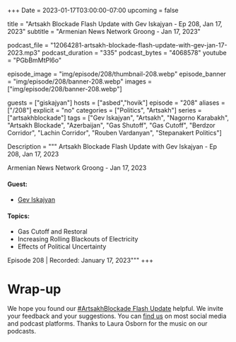 +++
Date = 2023-01-17T03:00:00-07:00
upcoming = false

title = "Artsakh Blockade Flash Update with Gev Iskajyan - Ep 208, Jan 17, 2023"
subtitle = "Armenian News Network Groong - Jan 17, 2023"

podcast_file = "12064281-artsakh-blockade-flash-update-with-gev-jan-17-2023.mp3"
podcast_duration = "335"
podcast_bytes = "4068578"
youtube = "PGbBmMtPl6o"

episode_image = "img/episode/208/thumbnail-208.webp"
episode_banner = "img/episode/208/banner-208.webp"
images = ["img/episode/208/banner-208.webp"]

guests = ["giskajyan"]
hosts = ["asbed","hovik"]
episode = "208"
aliases = ["/208"]
explicit = "no"
categories = ["Politics", "Artsakh"]
series = ["artsakhblockade"]
tags = ["Gev Iskajyan", "Artsakh", "Nagorno Karabakh", "Artsakh Blockade", "Azerbaijan", "Gas Shutoff", "Gas Cutoff", "Berdzor Corridor", "Lachin Corridor", "Rouben Vardanyan", "Stepanakert Politics"]

Description = """
Artsakh Blockade Flash Update with Gev Iskajyan - Ep 208, Jan 17, 2023

Armenian News Network Groong - Jan 17, 2023

#### Guest: 
* [Gev Iskajyan](/guest/giskajyan)

#### Topics:
* Gas Cutoff and Restoral
* Increasing Rolling Blackouts of Electricity
* Effects of Political Uncertainty

Episode 208 | Recorded: January 17, 2023"""
+++


# Wrap-up

We hope you found our [#ArtsakhBlockade Flash Update](https://podcasts.groong.org/) helpful. We invite your feedback and your suggestions. You can [find us](https://linktr.ee/groong) on most social media and podcast platforms. Thanks to Laura Osborn for the music on our podcasts.
